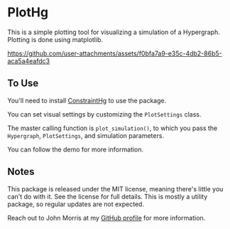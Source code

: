 # PlotHg
This is a simple plotting tool for visualizing a simulation of a 
Hypergraph. Plotting is done using matplotlib.

https://github.com/user-attachments/assets/f0bfa7a9-e35c-4db2-86b5-aca5a4eafdc3

## To Use
You'll need to install [ConstraintHg](https://constrainthg.readthedocs.io/en/latest/index.html)
to use the package.

You can set visual settings by customizing the `PlotSettings` class.

The master calling function is `plot_simulation()`, to which you pass the
`Hypergraph`, `PlotSettings`, and simulation parameters.

You can follow the demo for more information.

## Notes
This package is released under the MIT license, meaning there's little 
you can't do with it. See the license for full details. This is mostly
a utility package, so regular updates are not expected.

Reach out to John Morris at my [GitHub profile](https://github.com/jmorris335) 
for more information.

